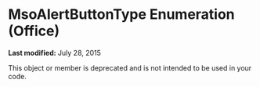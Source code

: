 
# MsoAlertButtonType Enumeration (Office)

 **Last modified:** July 28, 2015

This object or member is deprecated and is not intended to be used in your code.
